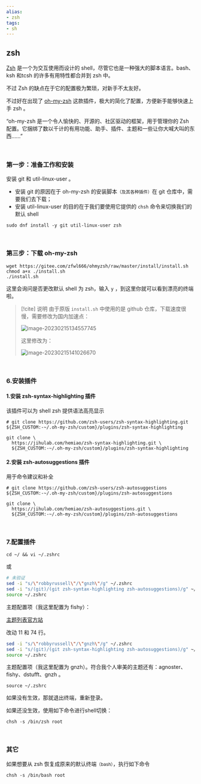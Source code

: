 ```yaml
---
alias: 
- zsh
tags: 
- sh
---
```


## zsh

[Zsh](https://zsh.sourceforge.io/) 是一个为交互使用而设计的 shell，尽管它也是一种强大的脚本语言。bash、 ksh 和tcsh 的许多有用特性都合并到 zsh 中。

不过 Zsh 的缺点在于它的配置极为繁琐，对新手不太友好。

不过好在出现了 [oh-my-zsh](https://ohmyz.sh/) 这款插件，极大的简化了配置，方便新手能够快速上手 zsh 。

“oh-my-zsh 是一个令人愉快的、开源的、社区驱动的框架，用于管理你的 Zsh 配置。它捆绑了数以千计的有用功能、助手、插件、主题和一些让你大喊大叫的东西……”

<br>

### 第一步：准备工作和安装

安装 git 和 util-linux-user 。

- 安装 git 的原因在于 oh-my-zsh 的安装脚本<small>（及其各种插件）</small>在 git 仓库中，需要我们去下载；
- 安装 util-linux-user 的目的在于我们要使用它提供的 `chsh` 命令来切换我们的默认 shell

```shell
sudo dnf install -y git util-linux-user zsh
```

<br>

### 第三步：下载 oh-my-zsh

```shell
wget https://gitee.com/zfwl666/ohmyzsh/raw/master/install/install.sh
chmod a+x ./install.sh
./install.sh
```

这里会询问是否更改默认 shell 为 zsh，输入 `y` ，到这里你就可以看到漂亮的终端啦。

> [!cite] 说明
由于原版 `install.sh` 中使用的是 github 仓库，下载速度很慢，需要修改为国内加速点：
> 
> ![image-20230215134557745](https://gitee.com/zfwl666/myimages/raw/master/202302151345819.png)
> 
> 这里修改为：
> 
> ![image-20230215141026670](https://gitee.com/zfwl666/myimages/raw/master/202302151410904.png)

<br>

### 6.安装插件

#### 1.安装 zsh-syntax-highlighting 插件

该插件可以为 shell zsh 提供语法高亮显示

```shell
# git clone https://github.com/zsh-users/zsh-syntax-highlighting.git ${ZSH_CUSTOM:-~/.oh-my-zsh/custom}/plugins/zsh-syntax-highlighting

git clone \
  https://jihulab.com/hemiao/zsh-syntax-highlighting.git \
  ${ZSH_CUSTOM:-~/.oh-my-zsh/custom}/plugins/zsh-syntax-highlighting
```

#### 2.安装 zsh-autosuggestions 插件

用于命令建议和补全

```shell
# git clone https://github.com/zsh-users/zsh-autosuggestions ${ZSH_CUSTOM:-~/.oh-my-zsh/custom}/plugins/zsh-autosuggestions

git clone \
  https://jihulab.com/hemiao/zsh-autosuggestions.git \
  ${ZSH_CUSTOM:-~/.oh-my-zsh/custom}/plugins/zsh-autosuggestions
```

<br>

### 7.配置插件

```shell
cd ~/ && vi ~/.zshrc
```

或

```sh
# 未验证
sed -i "s/\"robbyrussell\"/\"gnzh\"/g" ~/.zshrc
sed -i "s/(git)/(git zsh-syntax-highlighting zsh-autosuggestions)/g" ~/.zshrc
source ~/.zshrc
```

主题配置项（我这里配置为 fishy）：

[主题列表官方站](https://github.com/ohmyzsh/ohmyzsh/wiki/themes)

改动 11 和 74 行。

```sh
sed -i "s/\"robbyrussell\"/\"gnzh\"/g" ~/.zshrc
sed -i "s/(git)/(git zsh-syntax-highlighting zsh-autosuggestions)/g" ~/.zshrc
source ~/.zshrc
```

主题配置项（我这里配置为 gnzh）。符合我个人审美的主题还有：agnoster、fishy、dstufft、gnzh 。

```shell
source ~/.zshrc
```

如果没有生效，那就退出终端，重新登录。

如果还没生效，使用如下命令进行shell切换：

```shell
chsh -s /bin/zsh root
```

<br>

### 其它

如果想要从 zsh 恢复成原来的默认终端<small>（bash）</small>，执行如下命令

```shell
chsh -s /bin/bash root
```
